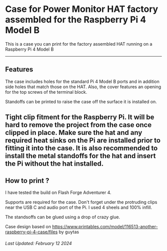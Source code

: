 # Case for Power Monitor HAT factory assembled for the Raspberry Pi 4 Model B

This is a case you can print for the factory assembled HAT running on a Raspberry Pi 4 Model B

---

## Features

The case includes holes for the standard Pi 4 Model B ports and in addition side holes that match those on the HAT. Also, the cover features an opening for the top screws of the terminal block.

Standoffs can be printed to raise the case off the surface it is installed on.

Tight clip fitment for the Raspberry Pi. It will be hard to remove the project from the case once clipped in place. Make sure the hat and any required heat sinks on the Pi are installed prior to fitting it into the case. It is also recommended to install the metal standoffs for the hat and insert the Pi without the hat installed.
---

## How to print ?

I have tested the build on Flash Forge Adventurer 4.

Supports are required for the case. Don't forget under the protruding clips near the USB C and audio port of the Pi. I used 4 sheels and 100% infill.

The standsoffs can be glued using a drop of crazy glue.

Case design based on https://www.printables.com/model/116513-another-raspberry-pi-4-case/files by guytas

###### Last Updated:  February 12 2024
